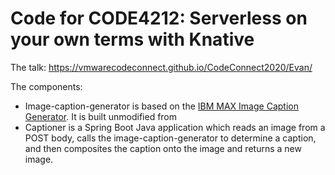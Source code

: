 # Code for CODE4212: Serverless on your own terms with Knative

The talk: https://vmwarecodeconnect.github.io/CodeConnect2020/Evan/

The components:

- Image-caption-generator is based on the
  [IBM MAX Image Caption Generator](https://github.com/IBM/MAX-Image-Caption-Generator). It is built unmodified from 
- Captioner is a Spring Boot Java application which reads an image from a POST
  body, calls the image-caption-generator to determine a caption, and then
  composites the caption onto the image and returns a new image.
